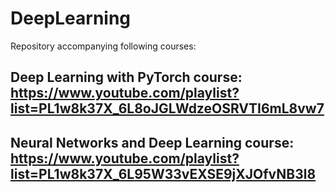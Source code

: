 # DeepLearning

Repository accompanying following courses:
## Deep Learning with PyTorch course: https://www.youtube.com/playlist?list=PL1w8k37X_6L8oJGLWdzeOSRVTI6mL8vw7
## Neural Networks and Deep Learning course: https://www.youtube.com/playlist?list=PL1w8k37X_6L95W33vEXSE9jXJOfvNB3l8

